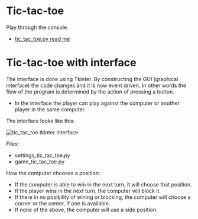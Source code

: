 # Tic-tac-toe 

Play through the console.
- [tic_tac_toe.py read me](tic_tac_toe.md)

# Tic-tac-toe with interface

The interface is done using Tkinter. By constructing the GUI (graphical interface) the code changes and it is now event driven. In other words the flow of the program is determined by the action of pressing a button.

- In the interface the player can play against the computer or another player in the same computer.

The interface looks like this:

![tic_tac_toe tkinter interface](https://github.com/catalinac3/Projects-in-python/blob/master/images/gui-tic-tac-toe.JPG?raw=true)

Files:
- settings_tic_tac_toe.py
- game_tic_tac_toe.py


How the computer chooses a position:
- If the computer is able to win in the next turn, it will choose that position.
- If the player wins in the next turn, the computer will block it.
- If there in no posibility of wining or blocking, the computer will choose a corner or the center, if one is available.
- If none of the above, the computer will use a side position.


